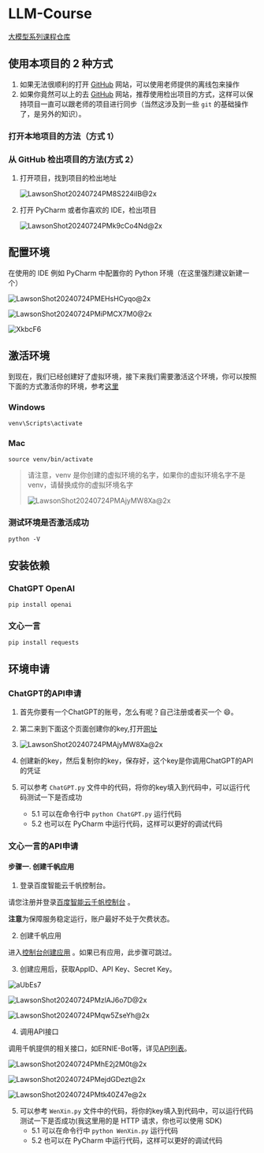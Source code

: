 # LLM-Course

[大模型系列课程仓库](https://github.com/WangLaoShi/LLM-Course)

## 使用本项目的 2 种方式

1. 如果无法很顺利的打开 [GitHub](https://www.github.com) 网站，可以使用老师提供的离线包来操作
2. 如果你竟然可以上的去 [GitHub](https://www.github.com) 网站，推荐使用检出项目的方式，这样可以保持项目一直可以跟老师的项目进行同步（当然这涉及到一些 `git` 的基础操作了，是另外的知识）。

### 打开本地项目的方法（方式 1）

### 从 GitHub 检出项目的方法(方式 2）

1. 打开项目，找到项目的检出地址

   ![LawsonShot20240724PM8S224iIB@2x](https://oss.images.shujudaka.com/uPic/LawsonShot20240724PM8S224iIB@2x.png)
2. 打开 PyCharm 或者你喜欢的 IDE，检出项目

   ![LawsonShot20240724PMk9cCo4Nd@2x](https://oss.images.shujudaka.com/uPic/LawsonShot20240724PMk9cCo4Nd@2x.png)

## 配置环境

在使用的 IDE 例如 PyCharm 中配置你的 Python 环境（在这里强烈建议新建一个）

![LawsonShot20240724PMEHsHCyqo@2x](https://oss.images.shujudaka.com/uPic/LawsonShot20240724PMEHsHCyqo@2x.png)

![LawsonShot20240724PMiPMCX7M0@2x](https://oss.images.shujudaka.com/uPic/LawsonShot20240724PMiPMCX7M0@2x.png)

![XkbcF6](https://oss.images.shujudaka.com/uPic/XkbcF6.png)

## 激活环境

到现在，我们已经创建好了虚拟环境，接下来我们需要激活这个环境，你可以按照下面的方式激活你的环境，参考[这里](https://docs.python.org/3/library/venv.html#how-venvs-work)

### Windows

```shell
venv\Scripts\activate
```

### Mac

```shell
source venv/bin/activate
```

> 请注意，venv 是你创建的虚拟环境的名字，如果你的虚拟环境名字不是 venv，请替换成你的虚拟环境名字
> 
> ![LawsonShot20240724PMAjyMW8Xa@2x](https://oss.images.shujudaka.com/uPic/LawsonShot20240724PMAjyMW8Xa@2x.png)


### 测试环境是否激活成功

```shell
python -V
```

## 安装依赖

### ChatGPT OpenAI
    
```shell
pip install openai
```  

### 文心一言

```shell
pip install requests
```


## 环境申请

### ChatGPT的API申请

1. 首先你要有一个ChatGPT的账号，怎么有呢？自己注册或者买一个 😄。

2. 第二来到下面这个页面创建你的key,打开[网址](https://platform.openai.com/api-keys)

3. ![LawsonShot20240724PMAjyMW8Xa@2x](https://oss.images.shujudaka.com/uPic/LawsonShot20240724PMAjyMW8Xa@2x.png)
4. 创建新的key，然后复制你的key，保存好，这个key是你调用ChatGPT的API的凭证
5. 可以参考 `ChatGPT.py` 文件中的代码，将你的key填入到代码中，可以运行代码测试一下是否成功
   * 5.1 可以在命令行中 `python ChatGPT.py` 运行代码
   * 5.2 也可以在 PyCharm 中运行代码，这样可以更好的调试代码 

### 文心一言的API申请

#### 步骤一. 创建千帆应用

1. 登录百度智能云千帆控制台。

请您注册并登录[百度智能云千帆控制台](https://console.bce.baidu.com/qianfan/ais/console/applicationConsole/application) 。

**注意**为保障服务稳定运行，账户最好不处于欠费状态。

2. 创建千帆应用

进入[控制台创建应用](https://console.bce.baidu.com/qianfan/ais/console/applicationConsole/application/create) 。如果已有应用，此步骤可跳过。

3. 创建应用后，获取AppID、API Key、Secret Key。

![aUbEs7](https://oss.images.shujudaka.com/uPic/aUbEs7.png)

![LawsonShot20240724PMzlAJ6o7D@2x](https://oss.images.shujudaka.com/uPic/LawsonShot20240724PMzlAJ6o7D@2x.png)

![LawsonShot20240724PMqw5ZseYh@2x](https://oss.images.shujudaka.com/uPic/LawsonShot20240724PMqw5ZseYh@2x.png)

4. 调用API接口

调用千帆提供的相关接口，如ERNIE-Bot等，详见[API列表](https://cloud.baidu.com/doc/WENXINWORKSHOP/s/Nlks5zkzu)。

![LawsonShot20240724PMhE2j2M0t@2x](https://oss.images.shujudaka.com/uPic/LawsonShot20240724PMhE2j2M0t@2x.png)

![LawsonShot20240724PMejdGDezt@2x](https://oss.images.shujudaka.com/uPic/LawsonShot20240724PMejdGDezt@2x.png)

![LawsonShot20240724PMtk40Z47e@2x](https://oss.images.shujudaka.com/uPic/LawsonShot20240724PMtk40Z47e@2x.png)

5. 可以参考 `WenXin.py` 文件中的代码，将你的key填入到代码中，可以运行代码测试一下是否成功(我这里用的是 HTTP 请求，你也可以使用 SDK)
   * 5.1 可以在命令行中 `python WenXin.py` 运行代码
   * 5.2 也可以在 PyCharm 中运行代码，这样可以更好的调试代码 
